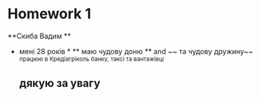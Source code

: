 # Homework 1
**Скиба Вадим **
* мені 28 років *
** маю чудову доню ** and ~~ та чудову дружину~~
	<sub> працюю в Кредіагріколь банку, таксі та вантажівці </sub>
    ## дякую за увагу